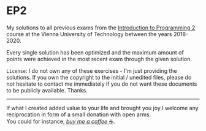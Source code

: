 # EP2

My solutions to all previous exams from the [Introduction to Programming 2](https://tiss.tuwien.ac.at/course/courseDetails.xhtml?dswid=8347&dsrid=442&courseNr=185A92) course at the Vienna University of Technology between the years 2018-2020.

Every single solution has been optimized and the maximum amount of points were achieved in the most recent exam through the given solution.

`License`: I do not own any of these exercises - I'm just providing the solutions. If you own the copyright to the initial / unedited files, please do not hesitate to contact me immediately if you do not want these documents to be publicly available. Thanks.

---

If what I created added value to your life and brought you joy I welcome any reciprocation in form of a small donation with open arms. <br>
You could for instance, [*buy me a coffee* ☕](https://www.buymeacoffee.com/jabary).
